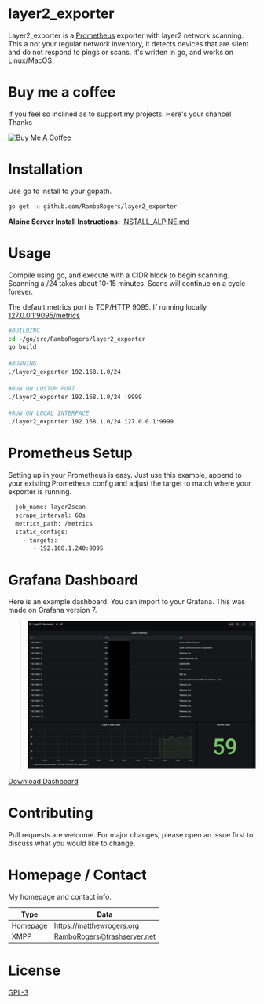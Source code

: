 # layer2_exporter

Layer2_exporter is a [Prometheus](https://prometheus.io) exporter with layer2 network scanning.  This a not your regular network inventory, it detects devices that are silent and do not respond to pings or scans. It's written in go, and works on Linux/MacOS.

# Buy me a coffee
If you feel so inclined as to support my projects. Here's your chance! Thanks 

<a href="https://www.buymeacoffee.com/matthewrogers" target="_blank"><img src="https://www.buymeacoffee.com/assets/img/custom_images/orange_img.png" alt="Buy Me A Coffee" style="height: auto !important;width: auto !important;" ></a>

# Installation

Use go to install to your gopath.

```bash
go get -u github.com/RamboRogers/layer2_exporter 
```
**Alpine Server Install Instructions:** [INSTALL_ALPINE.md](./INSTALL_ALPINE.md)

# Usage
Compile using go, and execute with a CIDR block to begin scanning.  Scanning a /24 takes about 10-15 minutes. Scans will continue on a cycle forever. 

The default metrics port is TCP/HTTP 9095.  If running locally [127.0.0.1:9095/metrics](127.0.0.1:9095/metrics)
```bash
#BUILDING
cd ~/go/src/RamboRogers/layer2_exporter
go build

#RUNNING
./layer2_exporter 192.168.1.0/24

#RUN ON CUSTOM PORT
./layer2_exporter 192.168.1.0/24 :9999

#RUN ON LOCAL INTERFACE
./layer2_exporter 192.168.1.0/24 127.0.0.1:9999
```
# Prometheus Setup
Setting up in your Prometheus is easy. Just use this example, append to your existing Prometheus config and adjust the target to match where your exporter is running.

```bash
- job_name: layer2scan
  scrape_interval: 60s
  metrics_path: /metrics
  static_configs:
    - targets:
       - 192.168.1.240:9095
```


# Grafana Dashboard
Here is an example dashboard. You can import to your Grafana. This was made on Grafana version 7.
>![Example Dashboard](ExampleGrafana.png)

[Download Dashboard](grafana/Layer2Discovery-Example.json)

# Contributing
Pull requests are welcome. For major changes, please open an issue first to discuss what you would like to change.

# Homepage / Contact
My homepage and contact info. 

| Type  | Data
| ----- | --------
| Homepage | <https://matthewrogers.org> |
| XMPP | RamboRogers@trashserver.net |

# License
[GPL-3](https://choosealicense.com/licenses/gpl-3.0/)